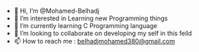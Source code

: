 - 👋 Hi, I’m @Mohamed-Belhadj
- 👀 I’m interested in Learning new Programming things  
- 🌱 I’m currently learning C Programming language 
- 💞️ I’m looking to collaborate on developing my self in this feild 
- 📫 How to reach me : belhadjmohamed380@gmail.com
                        

<!---
Mohamed-Belhadj/Mohamed-Belhadj is a ✨ special ✨ repository because its `README.md` (this file) appears on your GitHub profile.
You can click the Preview link to take a look at your changes.
--->
